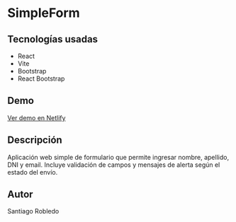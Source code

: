 # SimpleForm

## Tecnologías usadas

- React
- Vite
- Bootstrap
- React Bootstrap

## Demo

[Ver demo en Netlify](https://simpleformr.netlify.app/)

## Descripción

Aplicación web simple de formulario que permite ingresar nombre, apellido, DNI y email. Incluye validación de campos y mensajes de alerta según el estado del envío.

## Autor

Santiago Robledo